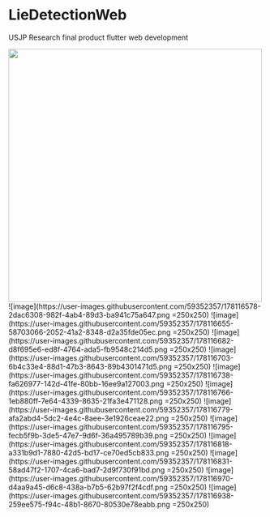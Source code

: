 # LieDetectionWeb
USJP Research final product flutter web development

<img src="https://user-images.githubusercontent.com/59352357/178116578-2dac6308-982f-4ab4-89d3-ba941c75a647.png" width="500" height="500">
![image](https://user-images.githubusercontent.com/59352357/178116578-2dac6308-982f-4ab4-89d3-ba941c75a647.png =250x250)
![image](https://user-images.githubusercontent.com/59352357/178116655-58703066-2052-41a2-8348-d2a35fde05ec.png =250x250)
![image](https://user-images.githubusercontent.com/59352357/178116682-d8f695e6-ed8f-4764-ada5-fb9548c214d5.png =250x250)
![image](https://user-images.githubusercontent.com/59352357/178116703-6b4c33e4-88d1-47b3-8643-89b4301471d5.png =250x250)
![image](https://user-images.githubusercontent.com/59352357/178116738-fa626977-142d-41fe-80bb-16ee9a127003.png =250x250)
![image](https://user-images.githubusercontent.com/59352357/178116766-1eb880ff-7e64-4339-8635-21fa3e471128.png =250x250)
![image](https://user-images.githubusercontent.com/59352357/178116779-afa2abd4-5dc2-4e4c-8aee-3e1926ceae22.png =250x250)
![image](https://user-images.githubusercontent.com/59352357/178116795-fecb5f9b-3de5-47e7-9d6f-36a495789b39.png =250x250)
![image](https://user-images.githubusercontent.com/59352357/178116818-a331b9d1-7880-42d5-bd17-ce70ed5cb833.png =250x250)
![image](https://user-images.githubusercontent.com/59352357/178116831-58ad47f2-1707-4ca6-bad7-2d9f730f91bd.png =250x250)
![image](https://user-images.githubusercontent.com/59352357/178116970-d4aa9a45-d6c8-438a-b7b5-62b97f2f4cdf.png =250x250)
![image](https://user-images.githubusercontent.com/59352357/178116938-259ee575-f94c-48b1-8670-80530e78eabb.png =250x250)


